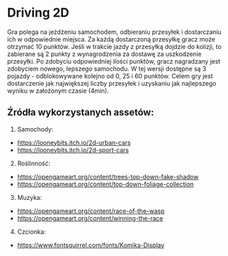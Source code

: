 # Driving 2D
Gra polega na jeżdżeniu samochodem, odbieraniu przesyłek i dostarczaniu ich w odpowiednie miejsca. Za każdą dostarczoną przesyłkę gracz może otrzymać 10 punktów. Jeśli w trakcie jazdy z przesyłką dojdzie do kolizji, to zabierane są 2 punkty z wynagrodzenia za dostawę za uszkodzenie przesyłki. Po zdobyciu odpowiedniej ilości punktów, gracz nagradzany jest zdobyciem nowego, lepszego samochodu. W tej wersji dostępne są 3 pojazdy - odblokowywane kolejno od 0, 25 i 60 punktów. Celem gry jest dostarczenie jak największej liczby przesyłek i uzyskaniu jak najlepszego wyniku w założonym czasie (4min).

## Źródła wykorzystanych assetów:

1. Samochody:
 - https://looneybits.itch.io/2d-urban-cars
 - https://looneybits.itch.io/2d-sport-cars
2. Roślinność:
 - https://opengameart.org/content/trees-top-down-fake-shadow
 - https://opengameart.org/content/top-down-foliage-collection
3. Muzyka:
 - https://opengameart.org/content/race-of-the-wasp
 - https://opengameart.org/content/winning-the-race
4. Czcionka:
 - https://www.fontsquirrel.com/fonts/Komika-Display
